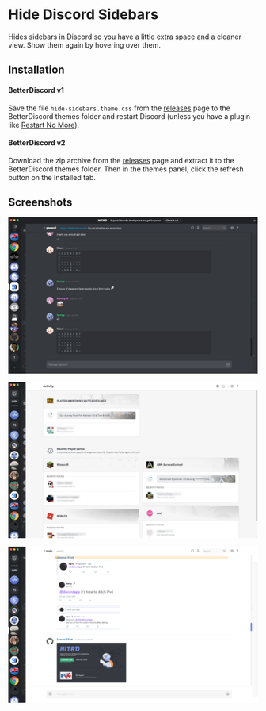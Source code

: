 Hide Discord Sidebars
===

Hides sidebars in Discord so you have a little extra space and a cleaner view. Show them again by hovering over them.

Installation
---

#### BetterDiscord v1

Save the file `hide-sidebars.theme.css` from the [releases][] page to the BetterDiscord themes folder and restart Discord (unless you have a plugin like [Restart No More](https://github.com/Inve1951/BetterDiscordStuff/blob/master/plugins/restartNoMore.plugin.js)).

#### BetterDiscord v2

Download the zip archive from the [releases][] page and extract it to the BetterDiscord themes folder. Then in the themes panel, click the refresh button on the Installed tab.

[releases]: https://github.com/samuelthomas2774/bd-hide-sidebars/releases

Screenshots
---

![A server with the dark theme](images/screenshot-server-dark-1.png)

![The activity view with the light theme](images/screenshot-activity-light-1.jpg)

![A server with the light theme](images/screenshot-server-light-1.png)
